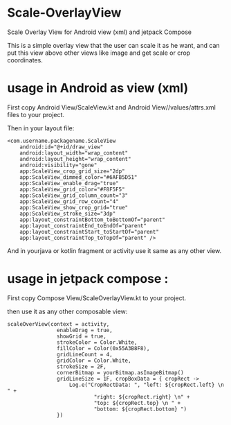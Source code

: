 # Scale-OverlayView
Scale Overlay View for Android view (xml) and jetpack Compose

This is a simple overlay view that the user can scale it as he want, and can put this view above other views like image and get scale or crop coordinates.

# usage in Android as view (xml)
First copy Android View/ScaleView.kt and Android View//values/attrs.xml files to your project.

Then in your layout file:

    <com.username.packagename.ScaleView
        android:id="@+id/draw_view"
        android:layout_width="wrap_content"
        android:layout_height="wrap_content"
        android:visibility="gone"
        app:ScaleView_crop_grid_size="2dp"
        app:ScaleView_dimmed_color="#6AFB5D51"
        app:ScaleView_enable_drag="true"
        app:ScaleView_grid_color="#F8F5F5"
        app:ScaleView_grid_column_count="3"
        app:ScaleView_grid_row_count="4"
        app:ScaleView_show_crop_grid="true"
        app:ScaleView_stroke_size="3dp"
        app:layout_constraintBottom_toBottomOf="parent"
        app:layout_constraintEnd_toEndOf="parent"
        app:layout_constraintStart_toStartOf="parent"
        app:layout_constraintTop_toTopOf="parent" />
        
And in yourjava or kotlin fragment or activity use it same as any other view.

# usage in jetpack compose :

First copy Compose View/ScaleOverlayView.kt to your project.

then use it as any other composable view:

    scaleOverView(context = activity,
                    enableDrag = true,
                    showGrid = true,
                    strokeColor = Color.White,
                    fillColor = Color(0x55A3B8F8),
                    gridLineCount = 4,
                    gridColor = Color.White,
                    strokeSize = 2F,
                    cornerBitmap = yourBitmap.asImageBitmap()
                    gridLineSize = 1F, cropBoxData = { cropRect ->
                        Log.e("CropRectData: ", "left: ${cropRect.left} \n " +
                                "right: ${cropRect.right} \n" +
                                "top: ${cropRect.top} \n " +
                                "bottom: ${cropRect.bottom} ")
                    })
 
        
       
